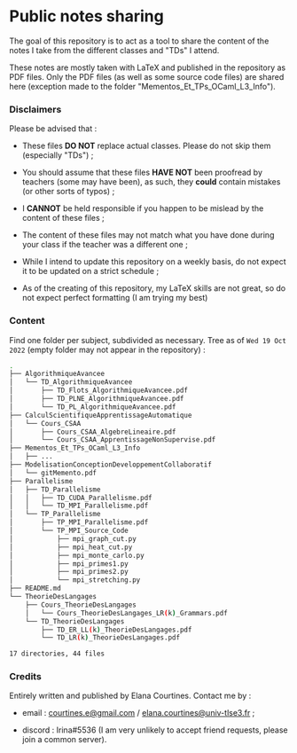 # Public notes sharing

The goal of this repository is to act as a tool to share the content of the notes I take from the different classes and "TDs" I attend.

These notes are mostly taken with LaTeX and published in the repository as PDF files. Only the PDF files (as well as some source code files) are shared here (exception made to the folder "Mementos_Et_TPs_OCaml_L3_Info").

### Disclaimers

Please be advised that :

- These files **DO NOT** replace actual classes. Please do not skip them (especially "TDs") ;

- You should assume that these files **HAVE NOT** been proofread by teachers (some may have been), as such, they **could** contain mistakes (or other sorts of typos) ;

- I **CANNOT** be held responsible if you happen to be mislead by the content of these files ;

- The content of these files may not match what you have done during your class if the teacher was a different one ;

- While I intend to update this repository on a weekly basis, do not expect it to be updated on a strict schedule ;

- As of the creating of this repository, my LaTeX skills are not great, so do not expect perfect formatting (I am trying my best)

### Content

Find one folder per subject, subdivided as necessary.
Tree as of `Wed 19 Oct 2022` (empty folder may not appear in the repository) :

```bash
.
├── AlgorithmiqueAvancee
│   └── TD_AlgorithmiqueAvancee
│       ├── TD_Flots_AlgorithmiqueAvancee.pdf
│       ├── TD_PLNE_AlgorithmiqueAvancee.pdf
│       └── TD_PL_AlgorithmiqueAvancee.pdf
├── CalculScientifiqueApprentissageAutomatique
│   └── Cours_CSAA
│       ├── Cours_CSAA_AlgebreLineaire.pdf
│       └── Cours_CSAA_ApprentissageNonSupervise.pdf
├── Mementos_Et_TPs_OCaml_L3_Info
│   ├── ...
├── ModelisationConceptionDeveloppementCollaboratif
│   └── gitMemento.pdf
├── Parallelisme
│   ├── TD_Parallelisme
│   │   ├── TD_CUDA_Parallelisme.pdf
│   │   └── TD_MPI_Parallelisme.pdf
│   └── TP_Parallelisme
│       ├── TP_MPI_Parallelisme.pdf
│       └── TP_MPI_Source_Code
│           ├── mpi_graph_cut.py
│           ├── mpi_heat_cut.py
│           ├── mpi_monte_carlo.py
│           ├── mpi_primes1.py
│           ├── mpi_primes2.py
│           └── mpi_stretching.py
├── README.md
└── TheorieDesLangages
    ├── Cours_TheorieDesLangages
    │   └── Cours_TheorieDesLangages_LR(k)_Grammars.pdf
    └── TD_TheorieDesLangages
        ├── TD_ER_LL(k)_TheorieDesLangages.pdf
        └── TD_LR(k)_TheorieDesLangages.pdf

17 directories, 44 files
```

### Credits

Entirely written and published by Elana Courtines.
Contact me by :

- email : courtines.e@gmail.com / elana.courtines@univ-tlse3.fr ;

- discord : Irina#5536 (I am very unlikely to accept friend requests, please join a common server).



# 
